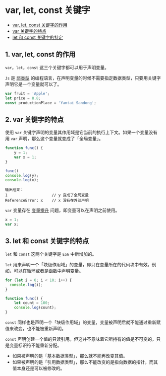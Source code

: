 # var, let, const 关键字

- [var, let, const 关键字的作用](#1-var-let-const-的作用)
- [var 关键字的特点](#2-var-关键字的特点)
- [let 和 const 关键字的特定](#3-let-和-const-关键字的特点)


## 1. var, let, const 的作用
`var`，`let`，`const` 这三个关键字都可以用于声明变量。

`Js` 是 [弱类型](https://zh.wikipedia.org/wiki/%E5%BC%B7%E5%BC%B1%E5%9E%8B%E5%88%A5) 的编程语言，在声明变量的时候不需要指定数据类型，只要用关键字声明它是一个变量就可以了。

```js
var fruit = 'Apple';
let price = 8.8;
const productionPlace = 'Yantai Sandong';
```

## 2. var 关键字的特点
使用 `var` 关键字声明的变量其作用域是它当前的执行上下文。如果一个变量没有用 `var` 声明，那么这个变量就变成了「全局变量」。

```js
function func() {
	y = 1;
	var x = 1;
}

func()
console.log(y);
console.log(x);
```
```
输出结果：
1                    // y 变成了全局变量
ReferenceError: x    // x 没有在外部声明
```

`var` 变量存在 [变量提升](https://developer.mozilla.org/zh-CN/docs/Web/JavaScript/Reference/Statements/var#%E5%8F%98%E9%87%8F%E6%8F%90%E5%8D%87) 问题，即变量可以在声明之前使用。

```js
x = 1;
var x;
```

## 3. let 和 const 关键字的特点
`let` 和 `const` 这两个关键字是 `ES6` 中新增加的。

`let` 用来声明一个「块级作用域」的变量，即只在变量所在的代码块中有效。例如，可以在循环或者是函数中声明变量。

```js
for (let i = 0; i < 10; i++) {
  console.log(i);
}
```

```js
function func() {
	let count = 100;
	console.log(count);
}
```

`const` 同样也是声明一个「块级作用域」的变量，变量被声明后就不能通过重新赋值来改变，也不能被重新声明。

`const` 声明创建一个值的只读引用。但这并不意味着它所持有的值是不可变的，只是变量标识符不能重新分配。

- 如果被声明的是「基本数据类型」，那么就不能再改变其值。
- 如果被声明的是「引用数据类型」，那么不能改变的是指向数据的指针，而其值本身还是可以被修改的。

